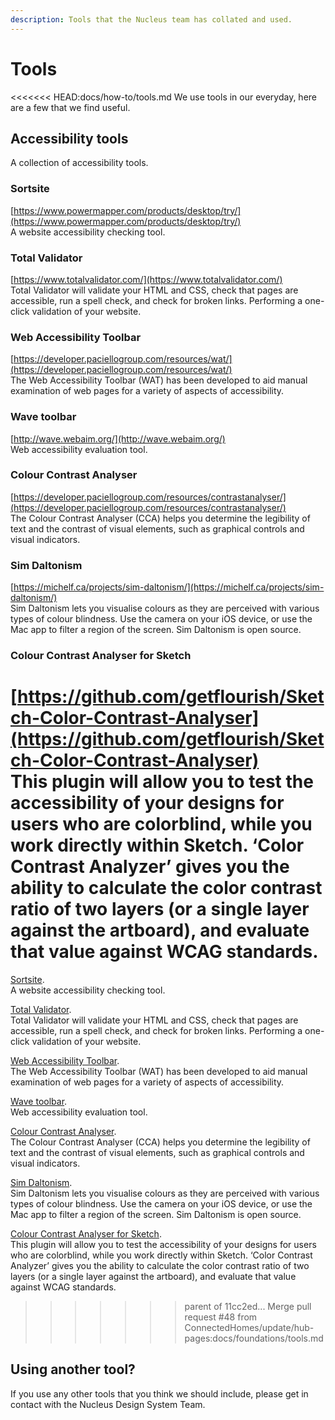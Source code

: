 ```yaml
---
description: Tools that the Nucleus team has collated and used.
---
```


# Tools

<<<<<<< HEAD:docs/how-to/tools.md
We use tools in our everyday, here are a few that we find useful.

## Accessibility tools

A collection of accessibility tools.

### Sortsite

[https://www.powermapper.com/products/desktop/try/](https://www.powermapper.com/products/desktop/try/)  
A website accessibility checking tool.

### Total Validator

[https://www.totalvalidator.com/](https://www.totalvalidator.com/)  
Total Validator will validate your HTML and CSS, check that pages are accessible, run a spell check, and check for broken links. Performing a one-click validation of your website.

### Web Accessibility Toolbar

[https://developer.paciellogroup.com/resources/wat/](https://developer.paciellogroup.com/resources/wat/)  
The Web Accessibility Toolbar (WAT) has been developed to aid manual examination of web pages for a variety of aspects of accessibility.

### Wave toolbar

[http://wave.webaim.org/](http://wave.webaim.org/)  
Web accessibility evaluation tool.

### Colour Contrast Analyser

[https://developer.paciellogroup.com/resources/contrastanalyser/](https://developer.paciellogroup.com/resources/contrastanalyser/)  
The Colour Contrast Analyser (CCA) helps you determine the legibility of text and the contrast of visual elements, such as graphical controls and visual indicators.

### Sim Daltonism

[https://michelf.ca/projects/sim-daltonism/](https://michelf.ca/projects/sim-daltonism/)  
Sim Daltonism lets you visualise colours as they are perceived with various types of colour blindness. Use the camera on your iOS device, or use the Mac app to filter a region of the screen. Sim Daltonism is open source.

### Colour Contrast Analyser for Sketch

[https://github.com/getflourish/Sketch-Color-Contrast-Analyser](https://github.com/getflourish/Sketch-Color-Contrast-Analyser)  
This plugin will allow you to test the accessibility of your designs for users who are colorblind, while you work directly within Sketch. ‘Color Contrast Analyzer’ gives you the ability to calculate the color contrast ratio of two layers (or a single layer against the artboard), and evaluate that value against WCAG standards.
=======
[Sortsite](https://www.powermapper.com/products/desktop/try/).  
A website accessibility checking tool.  

[Total Validator](https://www.totalvalidator.com/).  
Total Validator will validate your HTML and CSS, check that pages are accessible, run a spell check, and check for broken links. Performing a one-click validation of your website.  

[Web Accessibility Toolbar](https://developer.paciellogroup.com/resources/wat/).  
The Web Accessibility Toolbar (WAT) has been developed to aid manual examination of web pages for a variety of aspects of accessibility.  

[Wave toolbar](http://wave.webaim.org/).  
Web accessibility evaluation tool.  

[Colour Contrast Analyser](https://developer.paciellogroup.com/resources/contrastanalyser/).  
The Colour Contrast Analyser (CCA) helps you determine the legibility of text and the contrast of visual elements, such as graphical controls and visual indicators.

[Sim Daltonism](https://michelf.ca/projects/sim-daltonism/).  
Sim Daltonism lets you visualise colours as they are perceived with various types of colour blindness. Use the camera on your iOS device, or use the Mac app to filter a region of the screen. Sim Daltonism is open source.

[Colour Contrast Analyser for Sketch](https://github.com/getflourish/Sketch-Color-Contrast-Analyser).  
This plugin will allow you to test the accessibility of your designs for users who are colorblind, while you work directly within Sketch. ‘Color Contrast Analyzer’ gives you the ability to calculate the color contrast ratio of two layers (or a single layer against the artboard), and evaluate that value against WCAG standards.  
>>>>>>> parent of 11cc2ed... Merge pull request #48 from ConnectedHomes/update/hub-pages:docs/foundations/tools.md

## Using another tool?

If you use any other tools that you think we should include, please get in contact with the Nucleus Design System Team.

